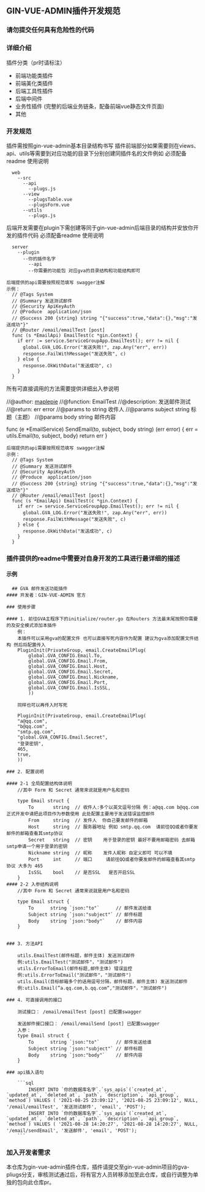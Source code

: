 ## GIN-VUE-ADMIN插件开发规范

### 请勿提交任何具有危险性的代码

### 详细介绍

插件分类（pr时请标注）
- 前端功能类插件
- 前端美化类插件
- 后端工具性插件
- 后端中间件
- 业务性插件 (完整的后端业务链条，配备前端vue静态文件页面)
- 其他

### 开发规范

插件需按照gin-vue-admin基本目录结构书写 插件前端部分如果需要则在views、api、utils等需要到对应功能的目录下分别创建同插件名的文件例如  必须配备readme 使用说明

```
  web
    --src
      --api
        --plugs.js
      --view
        --plugsTable.vue
        --plugsForm.vue
      --utils
        --plugs.js
```

后端开发需要在plugin下需创建等同于gin-vue-admin后端目录的结构并安放你开发的插件代码  必须配备readme 使用说明

```
  server
    --plugin
      --你的插件名字
        --api
        --你需要的功能包 对应gva的目录结构和功能结构即可
```

```
后端提供的api需要按照规范填写 swagger注解
示例：
  // @Tags System
  // @Summary 发送测试邮件
  // @Security ApiKeyAuth
  // @Produce  application/json
  // @Success 200 {string} string "{"success":true,"data":{},"msg":"发送成功"}"
  // @Router /email/emailTest [post]
  func (s *EmailApi) EmailTest(c *gin.Context) {
    if err := service.ServiceGroupApp.EmailTest(); err != nil {
      global.GVA_LOG.Error("发送失败!", zap.Any("err", err))
      response.FailWithMessage("发送失败", c)
    } else {
      response.OkWithData("发送成功", c)
    }
  }
```
所有可直接调用的方法需要提供详细出入参说明

  //@author: [maplepie](https://github.com/maplepie)
  //@function: EmailTest
  //@description: 发送邮件测试
  //@return: err error
  //@params to string 	 收件人
  //@params subject string   标题（主题）
  //@params body  string 	 邮件内容

  func (e *EmailService) SendEmail(to, subject, body string) (err error) {
    err = utils.Email(to, subject, body)
    return err
  }

```
后端提供的api需要按照规范填写 swagger注解
示例：
  // @Tags System
  // @Summary 发送测试邮件
  // @Security ApiKeyAuth
  // @Produce  application/json
  // @Success 200 {string} string "{"success":true,"data":{},"msg":"发送成功"}"
  // @Router /email/emailTest [post]
  func (s *EmailApi) EmailTest(c *gin.Context) {
    if err := service.ServiceGroupApp.EmailTest(); err != nil {
      global.GVA_LOG.Error("发送失败!", zap.Any("err", err))
      response.FailWithMessage("发送失败", c)
    } else {
      response.OkWithData("发送成功", c)
    }
  }
```

### 插件提供的readme中需要对自身开发的工具进行最详细的描述
#### 示例

```
  ## GVA 邮件发送功能插件
#### 开发者：GIN-VUE-ADMIN 官方

### 使用步骤

#### 1. 前往GVA主程序下的initialize/router.go 在Routers 方法最末尾按照你需要的及安全模式添加本插件
    例：
    本插件可以采用gva的配置文件 也可以直接写死内容作为配置 建议为gva添加配置文件结构 然后将配置传入
	PluginInit(PrivateGroup, email.CreateEmailPlug(
		global.GVA_CONFIG.Email.To,
		global.GVA_CONFIG.Email.From,
		global.GVA_CONFIG.Email.Host,
		global.GVA_CONFIG.Email.Secret,
		global.GVA_CONFIG.Email.Nickname,
		global.GVA_CONFIG.Email.Port,
		global.GVA_CONFIG.Email.IsSSL,
		))

    同样也可以再传入时写死

    PluginInit(PrivateGroup, email.CreateEmailPlug(
    "a@qq.com",
    "b@qq.com",
    "smtp.qq.com",
    "global.GVA_CONFIG.Email.Secret",
    "登录密钥",
    465,
    true,
    ))

### 2. 配置说明

#### 2-1 全局配置结构体说明
    //其中 Form 和 Secret 通常来说就是用户名和密码

    type Email struct {
	    To       string  // 收件人:多个以英文逗号分隔 例：a@qq.com b@qq.com 正式开发中请把此项目作为参数使用 此处配置主要用于发送错误监控邮件
	    From     string  // 发件人  你自己要发邮件的邮箱
	    Host     string  // 服务器地址 例如 smtp.qq.com  请前往QQ或者你要发邮件的邮箱查看其smtp协议
	    Secret   string  // 密钥    用于登录的密钥 最好不要用邮箱密码 去邮箱smtp申请一个用于登录的密钥
	    Nickname string  // 昵称    发件人昵称 自定义即可 可以不填
	    Port     int     // 端口     请前往QQ或者你要发邮件的邮箱查看其smtp协议 大多为 465
	    IsSSL    bool    // 是否SSL   是否开启SSL
    }
#### 2-2 入参结构说明
    //其中 Form 和 Secret 通常来说就是用户名和密码

    type Email struct {
        To      string `json:"to"`      // 邮件发送给谁
        Subject string `json:"subject"` // 邮件标题
        Body    string `json:"body"`    // 邮件内容
    }


### 3. 方法API

    utils.EmailTest(邮件标题，邮件主体) 发送测试邮件
    例:utils.EmailTest("测试邮件"，"测试邮件")
    utils.ErrorToEmail(邮件标题,邮件主体) 错误监控
    例:utils.ErrorToEmail("测试邮件"，"测试邮件")
    utils.Email(目标邮箱多个的话用逗号分隔，邮件标题，邮件主体) 发送测试邮件
    例:utils.Email(”a.qq.com,b.qq.com“,"测试邮件"，"测试邮件")

### 4. 可直接调用的接口

    测试接口： /email/emailTest [post] 已配置swagger

    发送邮件接口接口： /email/emailSend [post] 已配置swagger
    入参：
    type Email struct {
        To      string `json:"to"`      // 邮件发送给谁
        Subject string `json:"subject"` // 邮件标题
        Body    string `json:"body"`    // 邮件内容
    }
   
### api插入语句

    ```sql
        INSERT INTO `你的数据库名字`.`sys_apis`(`created_at`, `updated_at`, `deleted_at`, `path`, `description`, `api_group`, `method`) VALUES ( '2021-08-25 23:09:12', '2021-08-25 23:09:12', NULL, '/email/emailTest', '发送测试邮件', 'email', 'POST');
        INSERT INTO `你的数据库名字`.`sys_apis`(`created_at`, `updated_at`, `deleted_at`, `path`, `description`, `api_group`, `method`) VALUES ( '2021-08-28 14:20:27', '2021-08-28 14:20:27', NULL, '/email/sendEmail', '发送邮件', 'email', 'POST');
    ```

```


### 加入开发者需求

本仓库为gin-vue-admin插件仓库，插件请提交至gin-vue-admin项目的gva-pliugs分支，审核测试通过后，将有官方人员转移添加至此仓库，或自行调整为单独的包向此仓库pr。
